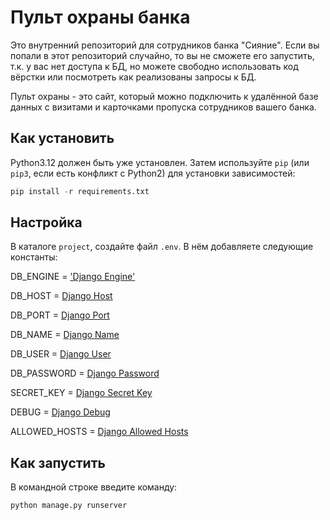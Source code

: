 # Пульт охраны банка

Это внутренний репозиторий для сотрудников банка "Сияние". Если вы попали в этот репозиторий случайно, то вы не сможете его запустить, т.к. у вас нет доступа к БД, но можете свободно использовать код вёрстки или посмотреть как реализованы запросы к БД.

Пульт охраны - это сайт, который можно подключить к удалённой базе данных с визитами и карточками пропуска сотрудников вашего банка.

## Как установить

Python3.12 должен быть уже установлен. 
Затем используйте `pip` (или `pip3`, если есть конфликт с Python2) для установки зависимостей:

```python
pip install -r requirements.txt
```

## Настройка

В каталоге ``` project ```, создайте файл ``` .env ```. В нём добавляете следующие константы:

DB_ENGINE = ['Django Engine'](https://docs.djangoproject.com/en/5.0/ref/settings/#engine)

DB_HOST = [Django Host](https://docs.djangoproject.com/en/5.0/ref/settings/#host)

DB_PORT = [Django Port](https://docs.djangoproject.com/en/5.0/ref/settings/#port)

DB_NAME = [Django Name](https://docs.djangoproject.com/en/5.0/ref/settings/#name)

DB_USER = [Django User](https://docs.djangoproject.com/en/5.0/ref/settings/#user)

DB_PASSWORD = [Django Password](https://docs.djangoproject.com/en/5.0/ref/settings/#password)

SECRET_KEY = [Django Secret Key](https://docs.djangoproject.com/en/5.0/ref/settings/#secret-key)

DEBUG = [Django Debug](https://docs.djangoproject.com/en/5.0/ref/settings/#debug)

ALLOWED_HOSTS = [Django Allowed Hosts](https://docs.djangoproject.com/en/3.1/ref/settings/#allowed-hosts)

## Как запустить 

В командной строке введите команду:

```python
python manage.py runserver
```